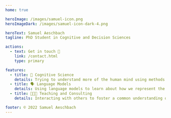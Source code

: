 ```yaml
---
home: true

heroImage: /images/samuel-icon.png
heroImageDark: /images/samuel-icon-dark-4.png

heroText: Samuel Aeschbach
tagline: PhD Student in Cognitive and Decision Sciences

actions:
  - text: Get in touch 🚀
    link: /contact.html
    type: primary

features:
  - title: 🧠 Cognitive Science
    details: Trying to understand more of the human mind using methods and perspectives of cognitive science. 
  - title: 🗣 Language Models
    details: Using language models to learn about how we represent the world in memory.
  - title: 👨🏾‍🏫 Teaching and Consulting
    details: Interacting with others to foster a common understanding of goals and tools.

footer: © 2022 Samuel Aeschbach 
---
```



